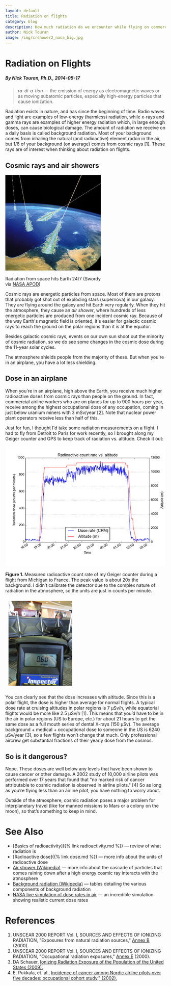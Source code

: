 ```yaml
---
layout: default
title: Radiation on flights
category: blog
description: How much radiation do we encounter while flying on commercial flights?
author: Nick Touran
image: /img/crshower2_nasa_big.jpg
---
```

<div class="row">
<div class="col-md-8" markdown="1">

<h1>Radiation on Flights</h1>
<h5>By Nick Touran, Ph.D., 2014-05-17</h5>

> *ra-di-a-tion* &mdash; the emission of energy as electromagnetic waves or as moving
> subatomic particles, especially high-energy particles that cause
> ionization.

Radiation exists in nature, and has since the beginning of time. Radio waves
and light are examples of low-energy (harmless) radiation, while x-rays and gamma
rays are examples of higher energy radiation which, in large enough doses, can
cause biological damage. The amount of radiation we receive on a daily basis is
called background radiation. Most of your background comes from inhaling the
natural (and radioactive) element radon in the air, but 1/6 of your background
(on average) comes from cosmic rays [1]. These rays are of interest when thinking
about radiation on flights.

## Cosmic rays and air showers

<div class="thumbnail pull-right" style="max-width:300px">
<a href="/img/crshower2_nasa_big.jpg"><img class="img-responsive"
src="/img/crshower2_nasa_big.jpg"  alt="An air shower"/></a> 
<div class="caption"><p>Radiation from space hits Earth 24/7 (Swordy via <a
href="https://apod.nasa.gov/apod/ap060814.html">NASA APOD</a>)</p></div>
</div>

Cosmic rays are energetic particles from space. Most of them are protons that
probably got shot out of exploding stars (supernova) in our galaxy. They are
flying around the galaxy and hit Earth very regularly. When they hit the
atmosphere, they cause an *air shower*, where hundreds of less energetic
particles are produced from one incident cosmic ray.  Because of the way Earth's
magnetic field is oriented, it's easier for galactic cosmic rays to reach the
ground on the polar regions than it is at the equator.

Besides galactic cosmic rays, events on our own sun shoot out the minority
of cosmic radiation, so we do see some changes in the cosmic dose during the
11-year solar cycles.

The atmosphere shields people from the majority of these. But when
you're in an airplane, you have a lot less shielding.

## Dose in an airplane

When you're in an airplane, high above the Earth, you receive much
higher radioactive doses from cosmic rays than people on the ground. In fact,
commercial airline workers who are on planes for up to 900 hours per year,
receive among the highest occupational dose of any occupation, coming in just
below uranium miners with 3 mSv/year [2]. Note that nuclear power plant
operators receive less than half of this.

Just for fun, I thought I'd take some radiation measurements on a flight. I had
to fly from Detroit to Paris for work recently, so I brought along my Geiger
counter and GPS to keep track of radiation vs. altitude. Check it out: 

<div class="thumbnail">
<img class="center" src="/img/dose_and_alt_vs_time.png" alt="radioactive dose
vs. altitude on a commercial flight" title="radioactive dose vs. altitude on a
commercial flight"/>
<p class="caption"><strong>Figure 1. </strong>Measured radioactive count rate of
my Geiger counter during a flight from Michigan to France. The peak value is
about 20x the background. I didn&rsquo;t calibrate the detector due to the
complex nature of radiation in the atmosphere, so the units are just in counts
per minute.</p> 
</div
>
<img class="img-rounded, pull-left" src="/img/detector.jpg"
       style="width:200px;margin:10px;" alt="the radiation detector used to make the
       measurements" title="the detector used to make the measurements"/> 

You can clearly see that the dose increases with altitude. Since this is a polar
flight, the dose is higher than average for normal flights. A typical dose rate
at cruising altitudes in polar regions is 7 &micro;Sv/h, while equatorial
flights would be more like 2.5  	&micro;Sv/h [1]. This means that you&rsquo;d
have to be in the air in polar regions (US to Europe, etc.) for about 21 hours
to get the same dose as a full mouth series of dental X-rays (150 &micro;Sv).
The average background + medical + occupational dose to someone in the US is
6240 &micro;Sv/year [3], so a few flights won&rsquo;t change that much. Only
professional aircrew get substantial fractions of their yearly dose from the
cosmos.

## So is it dangerous?

Nope. These doses are well below any levels that have been shown to cause
cancer or other damage. A 2002 study of 10,000 airline pilots was performed
over 17 years that found that &quot;no marked risk of cancer attributable to
cosmic radiation is observed in airline pilots.&quot; [4] So as long as
you&rsquo;re flying less than an airline pilot, you have nothing to worry
about. 

Outside of the atmosphere, cosmic radiation poses a major
problem for interplanetary travel (like for manned missions to Mars or a colony
on the moon), so that&rsquo;s something to keep in mind. 

<h1 id="references">See Also</h1>

* [Basics of radioactivity]({% link radioactivity.md %}) &mdash; review of what radiation is
* [Radioactive dose]({% link dose.md %}) &mdash; more info about the units of radioactive dose
* [Air shower (Wikipedia)](http://en.wikipedia.org/wiki/Air_shower_%28physics%29)
  &mdash; more info about the cascade of particles that comes raining down after a
  high energy cosmic ray interacts with the atmosphere
* [Background radiation (Wikipedia)](http://en.wikipedia.org/wiki/Background_radiation) 
  &mdash; tables detailing the various components of background radiation
* [NASA live simulation of dose rates in air](https://iswa.ccmc.gsfc.nasa.gov/IswaSystemWebApp/index.jsp?i_1=664&l_1=40&t_1=270&w_1=600&h_1=620&s_1=0_0_0&i_2=665&l_2=652&t_2=268&w_2=700&h_2=370&s_2=0_0_10_3&i_3=666&l_3=655&t_3=647&w_3=640&h_3=500&s_3=0_0_10_3) &mdash; an incredible simulation
  showing realistic current dose rates


# References
<ol>
    <li>UNSCEAR 2000 REPORT Vol. I, SOURCES AND EFFECTS OF IONIZING RADIATION,
        &quot;Exposures from natural radiation sources,&quot; <a
            href="http://www.unscear.org/docs/reports/annexb.pdf">Annex B</a>
        (2000).</li> <li>UNSCEAR 2000 REPORT Vol. I, SOURCES AND EFFECTS OF IONIZING
        RADIATION, &quot;Occupational radiation exposures,&quot; <a
    href="http://www.unscear.org/docs/reports/annexe.pdf">Annex E</a> (2000).</li>
   <li>DA Schauer, <a href="http://www.ncrppublications.org/Reports/160">Ionizing
           Radiation Exposure of the Population of the United States (2009).</a></li>
   <li>E. Pukkala, et. al., <a
           href="http://www.bmj.com/content/325/7364/567">Incidence of cancer among
           Nordic airline pilots over five decades: occupational cohort study,&quot;
   (2002).</a></li>
</ol>
</div>
</div>

